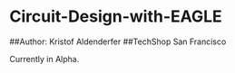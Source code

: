 # Circuit-Design-with-EAGLE

##Author: Kristof Aldenderfer
##TechShop San Francisco

Currently in Alpha.
